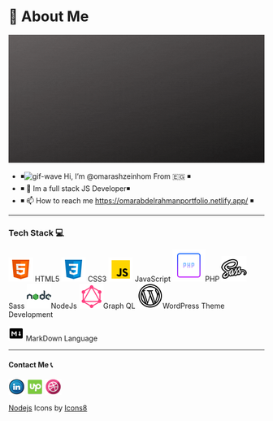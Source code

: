 # 🦱 About Me 

![intro-image][intro-image]


- ◾![gif-wave][gif-wave] Hi, I’m @omarashzeinhom From 🇪🇬 ◾
- ◾ 👀 Im a full stack JS Developer◾
- ◾ 📫 How to reach me https://omarabdelrahmanportfolio.netlify.app/ ◾

---
### Tech Stack 💻

 ![html-icon][html-icon] HTML5 ![css-icon][css-icon] CSS3
 ![js-icon][js-icon] JavaScript ![php-icon][php-icon]PHP
 ![sass-icon][sass-icon] Sass ![nodejs-icon][nodejs-icon]NodeJs 
 ![graphql-icon][ graphql-icon]Graph QL  ![wp-icon][wp-icon]WordPress Theme Development

 ![markdown-icon][markdown-icon] MarkDown Language 




---
#### Contact Me 📞
[![LinkedIn][linkedin-image]][linkedin-url] [![upwork-image][upwork-image]][upwork-url] [![dribbble-image][dribbble-image]][dribble-url]
 


<!---
omarashzeinhom/omarashzeinhom is a ✨ special ✨ repository because its `README.md` (this file) appears on your GitHub profile.
You can click the Preview link to take a look at your changes.
--->


<!-- MARKDOWN LINKS & IMAGES -->

<!-- https://www.markdownguide.org/basic-syntax/#reference-style-links -->

[intro-image]: img/gifaboutme.gif
[gif-wave]: https://cdn.jsdelivr.net/gh/Readme-Workflows/Readme-Icons@main/icons/gifs/wave.gif
<!-- urls -->
[linkedin-url]: https://www.linkedin.com/in/omar-abdelrahman-7602a9126/
[dribble-url]: https://dribbble.com/omarzeinhom
[upwork-url]: https://www.upwork.com/freelancers/~016ff0a16ccc85d242
<!-- icon images -->
[linkedin-image]: img/linkedin_11601.png
[dribbble-image]: img/dribble_logo_icon_154493.png
[upwork-image]:  img/upwork_94116.png
<!-- Tech Stack icon images -->

[css-icon]: img/icons8-css3-48.png
[html-icon]: img/icons8-html-5-48.png
[js-icon]: img/icons8-javascript-48.png
[markdown-icon]: img/icons8-markdown-30.png
[php-icon]: img/icons8-php-64.png
[nodejs-icon]: img/icons8-nodejs-48.png
[sass-icon]: img/icons8-sass-50.png
[graphql-icon]: img/icons8-graphql-48.png
[wp-icon]:img/icons8-wordpress-50.png
<!-- icon images -->

<a target="_blank" href="https://icons8.com/">Nodejs</a> Icons by <a target="_blank" href="https://icons8.com">Icons8</a>
